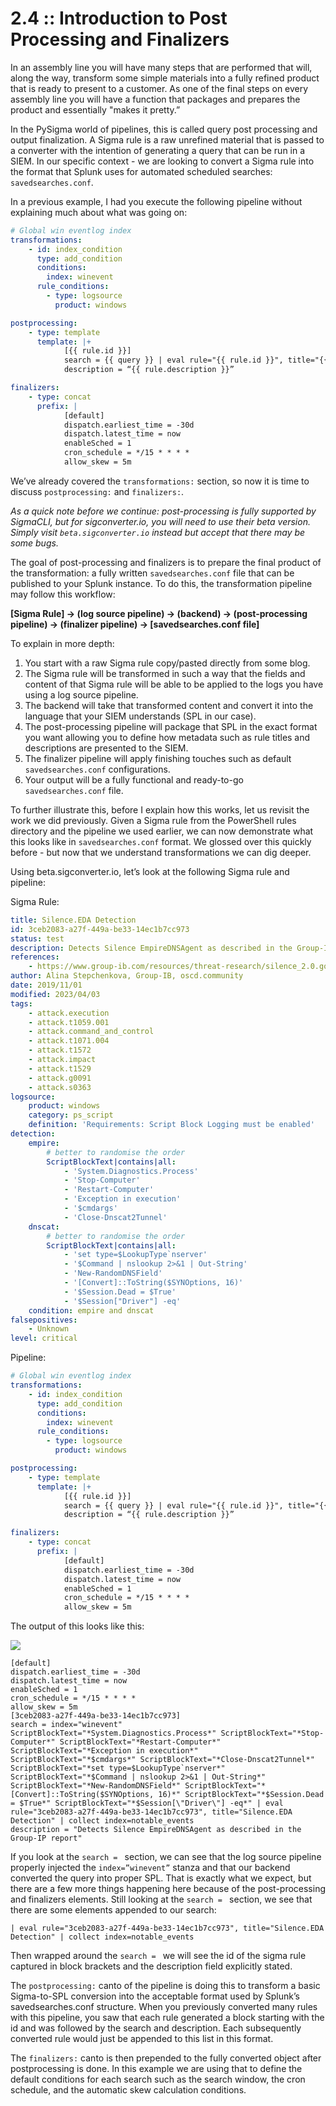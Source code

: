 # 2.4 :: Introduction to Post Processing and Finalizers

In an assembly line you will have many steps that are performed that will, along the way, transform some simple materials into a fully refined product that is ready to present to a customer. As one of the final steps on every assembly line you will have a function that packages and prepares the product and essentially "makes it pretty.”

In the PySigma world of pipelines, this is called query post processing and output finalization. A Sigma rule is a raw unrefined material that is passed to a converter with the intention of generating a query that can be run in a SIEM. In our specific context - we are looking to convert a Sigma rule into the format that Splunk uses for automated scheduled searches: `savedsearches.conf`.

In a previous example, I had you execute the following pipeline without explaining much about what was going on:

```yaml
# Global win eventlog index
transformations:
    - id: index_condition
      type: add_condition
      conditions:
        index: winevent
      rule_conditions:
        - type: logsource
          product: windows

postprocessing:
    - type: template
      template: |+
            [{{ rule.id }}]
            search = {{ query }} | eval rule="{{ rule.id }}", title="{{ rule.title }}" | collect index=notable_events
            description = “{{ rule.description }}”

finalizers:
    - type: concat
      prefix: |
            [default]
            dispatch.earliest_time = -30d
            dispatch.latest_time = now
            enableSched = 1
            cron_schedule = */15 * * * *
            allow_skew = 5m
```

We’ve already covered the `transformations:` section, so now it is time to discuss `postprocessing:` and `finalizers:`.

*As a quick note before we continue: post-processing is fully supported by SigmaCLI, but for sigconverter.io, you will need to use their beta version. Simply visit `beta.sigconverter.io` instead but accept that there may be some bugs.*

The goal of post-processing and finalizers is to prepare the final product of the transformation: a fully written `savedsearches.conf` file that can be published to your Splunk instance. To do this, the transformation pipeline may follow this workflow:

**[Sigma Rule] → (log source pipeline) → (backend) → (post-processing pipeline) → (finalizer pipeline) → [savedsearches.conf file]**

To explain in more depth:

1. You start with a raw Sigma rule copy/pasted directly from some blog.
2. The Sigma rule will be transformed in such a way that the fields and content of that Sigma rule will be able to be applied to the logs you have using a log source pipeline.
3. The backend will take that transformed content and convert it into the language that your SIEM understands (SPL in our case).
4. The post-processing pipeline will package that SPL in the exact format you want allowing you to define how metadata such as rule titles and descriptions are presented to the SIEM.
5. The finalizer pipeline will apply finishing touches such as default `savedsearches.conf` configurations.
6. Your output will be a fully functional and ready-to-go `savedsearches.conf` file.

To further illustrate this, before I explain how this works, let us revisit the work we did previously. Given a Sigma rule from the PowerShell rules directory and the pipeline we used earlier, we can now demonstrate what this looks like in `savedsearches.conf` format. We glossed over this quickly before - but now that we understand transformations we can dig deeper.

Using beta.sigconverter.io, let’s look at the following Sigma rule and pipeline:

Sigma Rule:

```yaml
title: Silence.EDA Detection
id: 3ceb2083-a27f-449a-be33-14ec1b7cc973
status: test
description: Detects Silence EmpireDNSAgent as described in the Group-IP report
references:
    - https://www.group-ib.com/resources/threat-research/silence_2.0.going_global.pdf
author: Alina Stepchenkova, Group-IB, oscd.community
date: 2019/11/01
modified: 2023/04/03
tags:
    - attack.execution
    - attack.t1059.001
    - attack.command_and_control
    - attack.t1071.004
    - attack.t1572
    - attack.impact
    - attack.t1529
    - attack.g0091
    - attack.s0363
logsource:
    product: windows
    category: ps_script
    definition: 'Requirements: Script Block Logging must be enabled'
detection:
    empire:
        # better to randomise the order
        ScriptBlockText|contains|all:
            - 'System.Diagnostics.Process'
            - 'Stop-Computer'
            - 'Restart-Computer'
            - 'Exception in execution'
            - '$cmdargs'
            - 'Close-Dnscat2Tunnel'
    dnscat:
        # better to randomise the order
        ScriptBlockText|contains|all:
            - 'set type=$LookupType`nserver'
            - '$Command | nslookup 2>&1 | Out-String'
            - 'New-RandomDNSField'
            - '[Convert]::ToString($SYNOptions, 16)'
            - '$Session.Dead = $True'
            - '$Session["Driver"] -eq'
    condition: empire and dnscat
falsepositives:
    - Unknown
level: critical
```

Pipeline:

```yaml
# Global win eventlog index
transformations:
    - id: index_condition
      type: add_condition
      conditions:
        index: winevent
      rule_conditions:
        - type: logsource
          product: windows

postprocessing:
    - type: template
      template: |+
            [{{ rule.id }}]
            search = {{ query }} | eval rule="{{ rule.id }}", title="{{ rule.title }}" | collect index=notable_events
            description = “{{ rule.description }}”

finalizers:
    - type: concat
      prefix: |
            [default]
            dispatch.earliest_time = -30d
            dispatch.latest_time = now
            enableSched = 1
            cron_schedule = */15 * * * *
            allow_skew = 5m
```

The output of this looks like this:

![](https://github.com/The-Taggart-Institute/de-with-sigma/blob/main/Images/finalizer%2Bpostprocessing.png)

```
[default]
dispatch.earliest_time = -30d
dispatch.latest_time = now
enableSched = 1
cron_schedule = */15 * * * *
allow_skew = 5m
[3ceb2083-a27f-449a-be33-14ec1b7cc973]
search = index="winevent" ScriptBlockText="*System.Diagnostics.Process*" ScriptBlockText="*Stop-Computer*" ScriptBlockText="*Restart-Computer*" ScriptBlockText="*Exception in execution*" ScriptBlockText="*$cmdargs*" ScriptBlockText="*Close-Dnscat2Tunnel*" ScriptBlockText="*set type=$LookupType`nserver*" ScriptBlockText="*$Command | nslookup 2>&1 | Out-String*" ScriptBlockText="*New-RandomDNSField*" ScriptBlockText="*[Convert]::ToString($SYNOptions, 16)*" ScriptBlockText="*$Session.Dead = $True*" ScriptBlockText="*$Session[\"Driver\"] -eq*" | eval rule="3ceb2083-a27f-449a-be33-14ec1b7cc973", title="Silence.EDA Detection" | collect index=notable_events
description = "Detects Silence EmpireDNSAgent as described in the Group-IP report"
```

If you look at the `search = ` section, we can see that the log source pipeline properly injected the `index=”winevent”` stanza and that our backend converted the query into proper SPL. That is exactly what we expect, but there are a few more things happening here because of the post-processing and finalizers elements. Still looking at the `search = ` section, we see that there are some elements appended to our search:

`| eval rule="3ceb2083-a27f-449a-be33-14ec1b7cc973", title="Silence.EDA Detection" | collect index=notable_events`

Then wrapped around the `search = ` we will see the id of the sigma rule captured in block brackets and the description field explicitly stated.

The `postprocessing:` canto of the pipeline is doing this to transform a basic Sigma-to-SPL conversion into the acceptable format used by Splunk’s savedsearches.conf structure. When you previously converted many rules with this pipeline, you saw that each rule generated a block starting with the id and was followed by the search and description. Each subsequently converted rule would just be appended to this list in this format.

The `finalizers:` canto is then prepended to the fully converted object after postprocessing is done. In this example we are using that to define the default conditions for each search such as the search window, the cron schedule, and the automatic skew calculation conditions.

